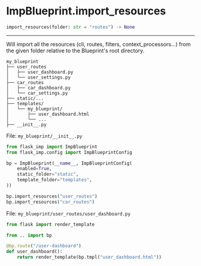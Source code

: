 # ImpBlueprint.import_resources

```python
import_resources(folder: str = "routes") -> None
```

---

Will import all the resources (cli, routes, filters, context_processors...) from the given folder relative to the
Blueprint's root directory.

```text
my_blueprint
├── user_routes
│   ├── user_dashboard.py
│   └── user_settings.py
├── car_routes
│   ├── car_dashboard.py
│   └── car_settings.py
├── static/...
├── templates/
│   └── my_blueprint/
│       ├── user_dashboard.html
│       └── ...
├── __init__.py
```

File: `my_blueprint/__init__.py`

```python
from flask_imp import ImpBlueprint
from flask_imp.config import ImpBlueprintConfig

bp = ImpBlueprint(__name__, ImpBlueprintConfig(
    enabled=True,
    static_folder="static",
    template_folder="templates",
))

bp.import_resources("user_routes")
bp.import_resources("car_routes")
```

File: `my_blueprint/user_routes/user_dashboard.py`

```python
from flask import render_template

from .. import bp

@bp.route("/user-dashboard")
def user_dashboard():
    return render_template(bp.tmpl("user_dashboard.html"))
```

